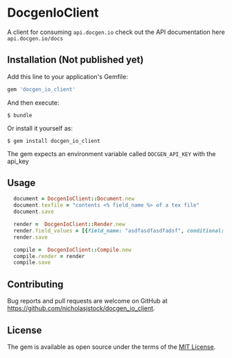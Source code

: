 # DocgenIoClient

A client for consuming `api.docgen.io` check out the API documentation here `api.docgen.io/docs`



## Installation (Not published yet)

Add this line to your application's Gemfile:

```ruby
gem 'docgen_io_client'
```

And then execute:

    $ bundle

Or install it yourself as:

    $ gem install docgen_io_client

The gem expects an environment variable called `DOCGEN_API_KEY` with the api_key

## Usage

```ruby
  document = DocgenIoClient::Document.new
  document.texfile = "contents <% field_name %> of a tex file"
  document.save

  render =  DocgenIoClient::Render.new
  render.field_values = [{field_name: "asdfasdfasdfadsf", conditional: false}]
  render.save

  compile =  DocgenIoClient::Compile.new
  compile.render = render
  compile.save
```

## Contributing

Bug reports and pull requests are welcome on GitHub at https://github.com/nicholasjstock/docgen_io_client.


## License

The gem is available as open source under the terms of the [MIT License](http://opensource.org/licenses/MIT).
